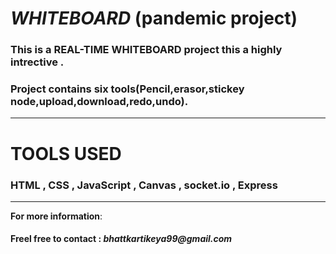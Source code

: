 <h1><i>WHITEBOARD</i> (pandemic project) </h1>
<h3>This is a REAL-TIME WHITEBOARD project this a highly intrective .</h3>
 <h3>Project contains six tools(Pencil,erasor,stickey node,upload,download,redo,undo).</h3>
 <hr>
<h1>TOOLS USED</h1>
<h3 >HTML , CSS , JavaScript , Canvas , socket.io , Express</h3>
<hr>
<b>For more information</b>:
<h4>Freel free to contact : <i>bhattkartikeya99@gmail.com</i></h4>
